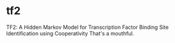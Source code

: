 tf2
===

TF2: A Hidden Markov Model for Transcription Factor Binding Site Identification using Cooperativity
That's a mouthful.
